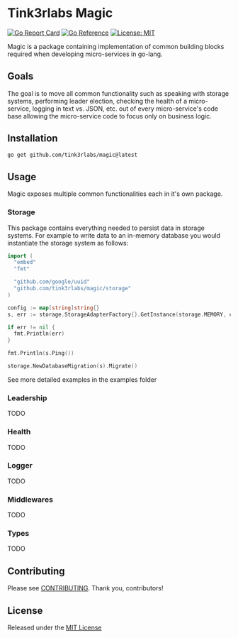 # Tink3rlabs Magic

[![Go Report Card](https://goreportcard.com/badge/github.com/tink3rlabs/magic)](https://goreportcard.com/report/github.com/tink3rlabs/magic)
[![Go Reference](https://pkg.go.dev/badge/github.com/tink3rlabs/magic.svg)](https://pkg.go.dev/github.com/tink3rlabs/magic)
[![License: MIT](https://img.shields.io/badge/License-MIT-yellow.svg)](https://opensource.org/licenses/MIT)

Magic is a package containing implementation of common building blocks required when developing micro-services in go-lang.

## Goals

The goal is to move all common functionality such as speaking with storage systems, performing leader election, checking the health of a micro-service, logging in text vs. JSON, etc. out of every micro-service's code base allowing the micro-service code to focus only on business logic.

## Installation

```bash
go get github.com/tink3rlabs/magic@latest
```

## Usage

Magic exposes multiple common functionalities each in it's own package.

### Storage

This package contains everything needed to persist data in storage systems. For example to write data to an in-memory database you would instantiate the storage system as follows:

```go
import (
  "embed"
  "fmt"

  "github.com/google/uuid"
  "github.com/tink3rlabs/magic/storage"
)

config := map[string]string{}
s, err := storage.StorageAdapterFactory{}.GetInstance(storage.MEMORY, config)

if err != nil {
  fmt.Println(err)
}

fmt.Println(s.Ping())

storage.NewDatabaseMigration(s).Migrate()
```

See more detailed examples in the examples folder

### Leadership

TODO

### Health

TODO

### Logger

TODO

### Middlewares

TODO

### Types

TODO

## Contributing

Please see [CONTRIBUTING](https://github.com/tink3rlabs/magic/blob/main/CONTRIBUTING.md). Thank you, contributors!

## License

Released under the [MIT License](https://github.com/tink3rlabs/magic/blob/main/LICENSE)

